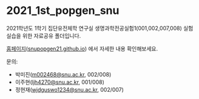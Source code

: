 # 2021_1st_popgen_snu

2021학년도 1학기 집단유전체학 연구실 생명과학전공실험1(001,002,007,008) 실험실습을 위한 자료공유 폴더입니다.

[홈페이지](https://snupopgen21.github.io)([snupopgen21.github.io](https://snupopgen21.github.io)) 에서 자세한 내용 확인해보세요.


문의:
- 박미진(<m002468@snu.ac.kr>, 002/008)
- 이주현(<ljh4270@snu.ac.kr>, 001/008)
- 정현재(<wjdguswo1234@snu.ac.kr>, 002/007)
